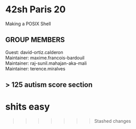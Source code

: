 # 42sh Paris 20

Making a POSIX Shell

## GROUP MEMBERS

Guest: david-ortiz.calderon <br>
Maintainer: maxime.francois-bardouil <br>
Maintainer: raj-sunil.mahajan-aka-mali <br>
Maintainer: terence.miralves <br>






















































## > 125 autism score section

# shits easy
>>>>>>> Stashed changes
